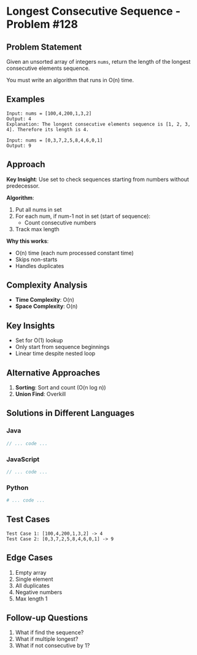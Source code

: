 # Longest Consecutive Sequence - Problem #128

## Problem Statement
Given an unsorted array of integers `nums`, return the length of the longest consecutive elements sequence.

You must write an algorithm that runs in O(n) time.

## Examples
```
Input: nums = [100,4,200,1,3,2]
Output: 4
Explanation: The longest consecutive elements sequence is [1, 2, 3, 4]. Therefore its length is 4.

Input: nums = [0,3,7,2,5,8,4,6,0,1]
Output: 9
```

## Approach
**Key Insight**: Use set to check sequences starting from numbers without predecessor.

**Algorithm**:
1. Put all nums in set
2. For each num, if num-1 not in set (start of sequence):
   - Count consecutive numbers
3. Track max length

**Why this works**:
- O(n) time (each num processed constant time)
- Skips non-starts
- Handles duplicates

## Complexity Analysis
- **Time Complexity**: O(n)
- **Space Complexity**: O(n)

## Key Insights
- Set for O(1) lookup
- Only start from sequence beginnings
- Linear time despite nested loop

## Alternative Approaches
1. **Sorting**: Sort and count (O(n log n))
2. **Union Find**: Overkill

## Solutions in Different Languages

### Java
```java
// ... code ...
```

### JavaScript
```javascript
// ... code ...
```

### Python
```python
# ... code ...
```

## Test Cases
```
Test Case 1: [100,4,200,1,3,2] -> 4
Test Case 2: [0,3,7,2,5,8,4,6,0,1] -> 9
```

## Edge Cases
1. Empty array
2. Single element
3. All duplicates
4. Negative numbers
5. Max length 1

## Follow-up Questions
1. What if find the sequence?
2. What if multiple longest?
3. What if not consecutive by 1?
